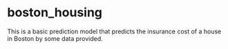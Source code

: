 # boston_housing
This is a basic prediction model that predicts the insurance cost of a house in Boston by some data provided.
